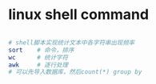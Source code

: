 # linux shell command
```sh

# shell脚本实现统计文本中各字符串出现频率
sort    # 命令，排序
wc      # 统计字符
awk     # 逐行处理
# 可以先导入数据库，然后count(*) group by
```